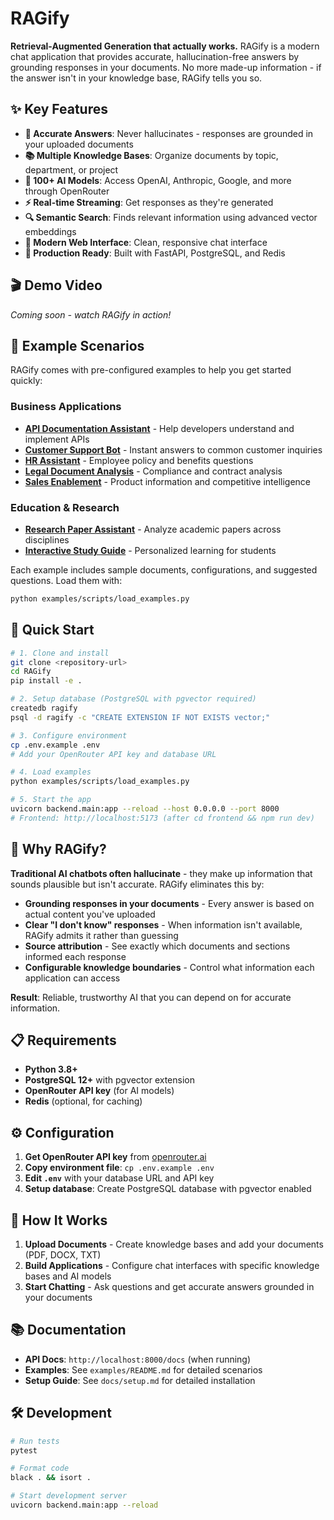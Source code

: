 # RAGify

**Retrieval-Augmented Generation that actually works.** RAGify is a modern chat application that provides accurate, hallucination-free answers by grounding responses in your documents. No more made-up information - if the answer isn't in your knowledge base, RAGify tells you so.

## ✨ Key Features

- **🎯 Accurate Answers**: Never hallucinates - responses are grounded in your uploaded documents
- **📚 Multiple Knowledge Bases**: Organize documents by topic, department, or project
- **🤖 100+ AI Models**: Access OpenAI, Anthropic, Google, and more through OpenRouter
- **⚡ Real-time Streaming**: Get responses as they're generated
- **🔍 Semantic Search**: Finds relevant information using advanced vector embeddings
- **📱 Modern Web Interface**: Clean, responsive chat interface
- **🚀 Production Ready**: Built with FastAPI, PostgreSQL, and Redis

## 🎬 Demo Video

*Coming soon - watch RAGify in action!*

## 📖 Example Scenarios

RAGify comes with pre-configured examples to help you get started quickly:

### Business Applications
- **[API Documentation Assistant](examples/README.md#api-documentation-assistant)** - Help developers understand and implement APIs
- **[Customer Support Bot](examples/README.md#customer-support-assistant)** - Instant answers to common customer inquiries
- **[HR Assistant](examples/README.md#hr-assistant)** - Employee policy and benefits questions
- **[Legal Document Analysis](examples/README.md#legal-analysis-assistant)** - Compliance and contract analysis
- **[Sales Enablement](examples/README.md#sales-enablement-assistant)** - Product information and competitive intelligence

### Education & Research
- **[Research Paper Assistant](examples/README.md#research-paper-assistant)** - Analyze academic papers across disciplines
- **[Interactive Study Guide](examples/README.md#interactive-study-guide)** - Personalized learning for students

Each example includes sample documents, configurations, and suggested questions. Load them with:

```bash
python examples/scripts/load_examples.py
```

## 🚀 Quick Start

```bash
# 1. Clone and install
git clone <repository-url>
cd RAGify
pip install -e .

# 2. Setup database (PostgreSQL with pgvector required)
createdb ragify
psql -d ragify -c "CREATE EXTENSION IF NOT EXISTS vector;"

# 3. Configure environment
cp .env.example .env
# Add your OpenRouter API key and database URL

# 4. Load examples
python examples/scripts/load_examples.py

# 5. Start the app
uvicorn backend.main:app --reload --host 0.0.0.0 --port 8000
# Frontend: http://localhost:5173 (after cd frontend && npm run dev)
```

## 🎯 Why RAGify?

**Traditional AI chatbots often hallucinate** - they make up information that sounds plausible but isn't accurate. RAGify eliminates this by:

- **Grounding responses in your documents** - Every answer is based on actual content you've uploaded
- **Clear "I don't know" responses** - When information isn't available, RAGify admits it rather than guessing
- **Source attribution** - See exactly which documents and sections informed each response
- **Configurable knowledge boundaries** - Control what information each application can access

**Result**: Reliable, trustworthy AI that you can depend on for accurate information.

## 📋 Requirements

- **Python 3.8+**
- **PostgreSQL 12+** with pgvector extension
- **OpenRouter API key** (for AI models)
- **Redis** (optional, for caching)

## ⚙️ Configuration

1. **Get OpenRouter API key** from [openrouter.ai](https://openrouter.ai/)
2. **Copy environment file**: `cp .env.example .env`
3. **Edit `.env`** with your database URL and API key
4. **Setup database**: Create PostgreSQL database with pgvector enabled

## 🎯 How It Works

1. **Upload Documents** - Create knowledge bases and add your documents (PDF, DOCX, TXT)
2. **Build Applications** - Configure chat interfaces with specific knowledge bases and AI models
3. **Start Chatting** - Ask questions and get accurate answers grounded in your documents

## 📚 Documentation

- **API Docs**: `http://localhost:8000/docs` (when running)
- **Examples**: See `examples/README.md` for detailed scenarios
- **Setup Guide**: See `docs/setup.md` for detailed installation

## 🛠️ Development

```bash
# Run tests
pytest

# Format code
black . && isort .

# Start development server
uvicorn backend.main:app --reload
```

